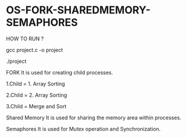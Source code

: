# OS-FORK-SHAREDMEMORY-SEMAPHORES

HOW TO RUN ? 

  gcc project.c -o project

  ./project
  
FORK
  It is used for creating child processes. 
  
  1.Child = 1. Array Sorting  
  
  2.Child = 2. Array Sorting  
  
  3.Child = Merge and Sort

Shared Memory
  It is used for sharing the memory area within processes.
  
Semaphores
   It is used for Mutex operation and Synchronization.

